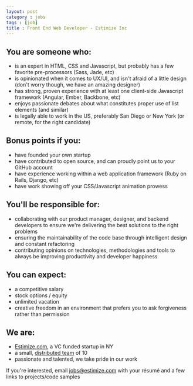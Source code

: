 ```yaml
---
layout: post
category : jobs
tags : [job]
title : Front End Web Developer - Estimize Inc
---
```


## You are someone who:

* is an expert in HTML, CSS and Javascript, but probably has a few favorite pre-processors (Sass, Jade, etc)
* is opinionated when it comes to UX/UI, and isn't afraid of a little design (don't worry though, we have an amazing designer)
* has strong, proven experience with at least one client-side Javascript framework (Angular, Ember, Backbone, etc)
* enjoys passionate debates about what constitutes proper use of list elements (and similar)
* is legally able to work in the US, preferably San Diego or New York (or remote, for the right candidate)


## Bonus points if you:

* have founded your own startup
* have contributed to open source, and can proudly point us to your GitHub account
* have experience working within a web application framework (Ruby on Rails, Django, etc)
* have work showing off your CSS/Javascript animation prowess


## You'll be responsible for:

* collaborating with our product manager, designer, and backend developers to ensure we're delivering the best solutions to the right problems
* ensuring the maintainability of the code base through intelligent design and constant refactoring
* contributing opinions on technologies, methodologies and tools to always be improving productivity and developer happiness


## You can expect:

* a competitive salary
* stock options / equity
* unlimited vacation
* creative freedom in an environment that prefers you to ask forgiveness rather than permission


## We are:

* [Estimize.com](http://www.estimize.com), a VC funded startup in NY
* a small, [distributed team](http://www.estimize.com/about) of 10
* passionate and talented, we take pride in our work


If you're interested, email [jobs@estimize.com](mailto:jobs@estimize.com) with your résumé and a few links to projects/code samples

